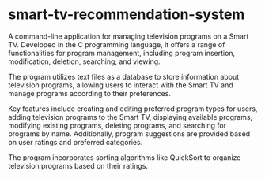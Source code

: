 # smart-tv-recommendation-system
A command-line application for managing television programs on a Smart TV. Developed in the C programming language, it offers a range of functionalities for program management, including program insertion, modification, deletion, searching, and viewing.

The program utilizes text files as a database to store information about television programs, allowing users to interact with the Smart TV and manage programs according to their preferences.

Key features include creating and editing preferred program types for users, adding television programs to the Smart TV, displaying available programs, modifying existing programs, deleting programs, and searching for programs by name. Additionally, program suggestions are provided based on user ratings and preferred categories.

The program incorporates sorting algorithms like QuickSort to organize television programs based on their ratings.
